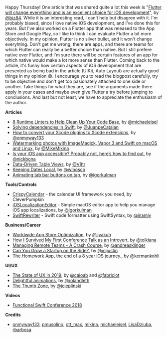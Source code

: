 Happy Thursday! One article that was shared quite a lot this week is "[Flutter will change everything and is an excellent choice for iOS development](https://medium.com/coding-with-flutter/flutter-will-change-everything-and-apple-wont-do-anything-about-it-f495e7087802)", by [@biz84](https://twitter.com/biz84). While it is an interesting read, I can't help but disagree with it. I'm probably biased, since I love native iOS development, and I've done this for years. But I've also worked on a Flutter app that was released to the App Store and Google Play, so I like to think I can evaluate Flutter a bit more objectively. In my opinion, Flutter is no silver bullet, and it won't change everyhting. Don't get me wrong, there are apps, and there are teams for which Flutter can really be a better choice than native. But I still prefere native over Flutter, and I'm sure there will be certain features of an app for which native would make a lot more sense than Flutter. Coming back to the article, it's funny how certain aspects of iOS development that are presented as being bad in the article (UIKit, Auto Layout) are actually good things in my opinion 😅. I encourage you to read the blogpost carefully, try to be objective and don't get too pasionately attached to one side or another. Take things for what they are, see if the arguments made there apply in your cases and maybe even give Flutter a try before jumping to conclusions. And last but not least, we have to appreciate the enthusiasm of the author.

**Articles**

* [8 Runtime Linters to Help Clean Up Your Code Base](https://medium.com/@michael.eisel/runtime-checking-on-ios-1234b5294998), by [@michaeleisel](https://twitter.com/michaeleisel)
* [Solving dependencies in Swift](https://medium.com/@JuanpeCatalan/solving-dependencies-in-swift-9ee6ad4a8941), by [@JuanpeCatalan](https://twitter.com/JuanpeCatalan)
* [How to convert your Xcode plugins to Xcode extensions](https://medium.freecodecamp.org/how-to-convert-your-xcode-plugins-to-xcode-extensions-ac90f32ae0e3), by [@onmyway133](https://twitter.com/onmyway133)
* [Watermarking photos with ImageMagick, Vapor 3 and Swift on macOS and Linux](https://mikemikina.com/blog/watermarking-photos-with-imagemagick-vapor-3-and-swift-on-macos-and-linux/), by [@MikeMikina](https://twitter.com/mikemikina)
* [Is your iOS app accessible? Probably not, here’s how to find out](https://medium.com/@nickbona/is-your-ios-app-accessible-probably-not-heres-how-to-tell-for-sure-2950feee9165), by [@nickbona](https://twitter.com/nickbona)
* [Data-Driven Table Views](http://www.vadimbulavin.com/data-drive-table-views/), by [@V8tr](https://twitter.com/V8tr)
* [Keeping Dates Local](https://williamboles.me/keeping-dates-local/), by [@wibosco](https://twitter.com/wibosco)
* [Animating tab bar buttons on tap](https://blog.kulman.sk/animating-tab-bar-buttons/), by [@igorkulman](https://twitter.com/igorkulman)

**Tools/Controls**

* [CrispyCalendar](https://github.com/CleverPumpkin/CrispyCalendar) - the calendar UI framework you need, by CleverPumpkin
* [iOSLocalizationEditor](https://github.com/igorkulman/iOSLocalizationEditor) - Simple macOS editor app to help you manage iOS app localizations, by [@igorkulman](https://twitter.com/igorkulman)
* [SwiftRewriter](https://github.com/inamiy/SwiftRewriter) - Swift code formatter using SwiftSyntax, by [@inamiy](https://twitter.com/inamiy/)

**Business/Career**

* [Worldwide App Store Optimization](https://appmanager.io/blog/guest-article/worldwide-app-store-optimization/), by [@ilyakuh](https://twitter.com/ilyakuh)
* [How I Survived My First Conference Talk as an Introvert](https://tolkiana.com/how-i-survived-my-first-conference-talk-as-an-introvert/), by [@tolkiana](https://twitter.com/tolkiana)
* [Managing Remote Teams - A Crash Course](http://klinger.io/post/180989912140/managing-remote-teams-a-crash-course), by [@andreasklinger](https://twitter.com/andreasklinger)
* [Can You Grow a Startup on the Side?](https://justinjackson.ca/sideproject), by [@mijustin](https://twitter.com/mijustin)
* [The Homework App, the end of a 8 year iOS journey.](https://hackernoon.com/the-homework-app-the-end-of-a-8-year-ios-journey-4cc9f5c27c4f), by [@kermankohli](https://twitter.com/kermankohli)

**UI/UX**

* [The State of UX in 2019](https://trends.uxdesign.cc/2019), by [@caioab](https://twitter.com/caioab) and [@fabriciot](https://twitter.com/fabriciot)
* [Delightful animations](https://rolandleth.com/delightful-animations), by [@rolandleth](https://twitter.com/rolandleth)
* [The Thumb Zone](https://joecieplinski.com/blog/2018/12/10/the-thumb-zone/), by [@jcieplinski](https://twitter.com/jcieplinski)

**Videos**

* [Functional Swift Conference 2018](http://2018.funswiftconf.com/)

**Credits**

* [onmyway133](https://github.com/onmyway133), [pmusolino](https://www.github.com/pmusolino), [ott_max](https://github.com/max-ott), [mikina](https://www.github.com/mikina), [michaeleisel](https://github.com/michaeleisel), [LisaDziuba](https://github.com/lisadziuba), [rbarbosa](https://github.com/rbarbosa)
